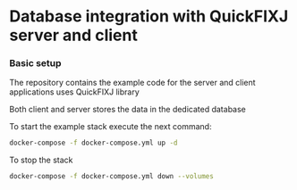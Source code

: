 # Database integration with QuickFIXJ server and client
### Basic setup
The repository contains the example code for the server and client applications uses QuickFIXJ library

Both client and server stores the data in the dedicated database

To start the example stack execute the next command:
```sh
docker-compose -f docker-compose.yml up -d
```
To stop the stack
```sh
docker-compose -f docker-compose.yml down --volumes
```
